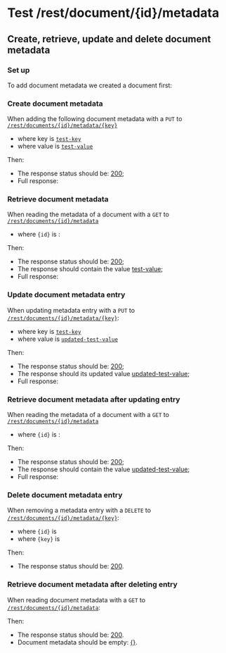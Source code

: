 # Test /rest/document/{id}/metadata

## Create, retrieve, update and delete document metadata

### Set up

[ ](- "#docId=createDocument()")

To add document metadata we created a document first: [ ](- "c:echo=#docId")

### Create document metadata
When adding the following document metadata with a `PUT` to [`/rest/documents/{id}/metadata/{key}`](- "#createEndpoint")

 - where key is [`test-key`](- "#metadataKey")
 - where value is [`test-value`](- "#metadataValue")

[ ](- "#createResult=create(#createEndpoint, #docId, #metadataKey, #metadataValue)")

Then:

 - The response status should be: [200](- "?=#createResult.status");
 - Full response:
 
[ ](- "ext:embed=#createResult.body")

### Retrieve document metadata
When reading the metadata of a document with a `GET` to [`/rest/documents/{id}/metadata`](- "#getEndpoint") 

 - where `{id}` is [ ](- "c:echo=#docId"):

[ ](- "#readResult=read(#getEndpoint, #docId, #metadataKey)")

Then:

 - The response status should be: [200](- "?=#readResult.status");
 - The response should contain the value [test-value](- "?=#readResult.value");
 - Full response:

[ ](- "ext:embed=#readResult.body")

### Update document metadata entry
When updating metadata entry with a `PUT` to [`/rest/documents/{id}/metadata/{key}`](- "#updateEndpoint"):

 - where key is [`test-key`](- "#metadataKey")
 - where value is [`updated-test-value`](- "#updatedMetadataValue")

[ ](- "#updateResult=update(#updateEndpoint, #docId, #metadataKey, #updatedMetadataValue)")
Then:

 - The response status should be: [200](- "?=#readResult.status");
 - The response should its updated value [updated-test-value](- "?=#updateResult.value");
 - Full response:

[ ](- "ext:embed=#updateResult.body")

### Retrieve document metadata after updating entry
When reading the metadata of a document with a `GET` to [`/rest/documents/{id}/metadata`](- "#getEndpoint") 

 - where `{id}` is [ ](- "c:echo=#docId"):

[ ](- "#updatedReadResult=read(#getEndpoint, #docId, #metadataKey)")

Then:

 - The response status should be: [200](- "?=#updatedReadResult.status");
 - The response should contain the value [updated-test-value](- "?=#updatedReadResult.value");
 - Full response:

[ ](- "ext:embed=#updatedReadResult.body")

### Delete document metadata entry
When removing a metadata entry with a `DELETE` to [`/rest/documents/{id}/metadata/{key}`](- "#deleteEndpoint"):

 - where `{id}` is [ ](- "c:echo=#docId")
 - where `{key}` is [ ](- "c:echo=#metadataKey")

[ ](- "#deleteResult=delete(#deleteEndpoint, #docId, #metadataKey)")

Then:

 - The response status should be: [200](- "?=#deleteResult.status").

### Retrieve document metadata after deleting entry
When reading document metadata with a `GET` to [`/rest/documents/{id}/metadata`](- "#getEndpoint"):

[ ](- "#readAfterDeleteResult=getAfterDelete(#getEndpoint, #docId)")

Then:

 - The response status should be: [200](- "?=#readAfterDeleteResult.status").
 - Document metadata should be empty: [{}](- "?=#readAfterDeleteResult.body").

